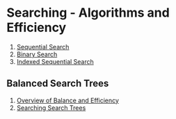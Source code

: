 # Searching - Algorithms and Efficiency 

1. <a href="sequential.html">Sequential Search</a>  
2. <a href="binary_search.html">Binary Search</a>  
3. <a href="indexed_sequential.html">Indexed Sequential Search</a>  

## Balanced Search Trees

1. <a href="bst_overview.html">Overview of Balance and Efficiency</a>  
2. <a href="searching.html">Searching Search Trees</a>

